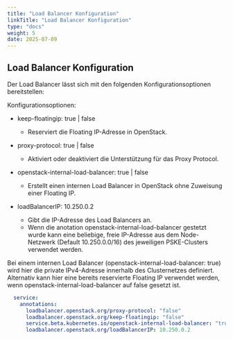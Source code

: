 ```yaml
---
title: "Load Balancer Konfiguration"
linkTitle: "Load Balancer Konfiguration"
type: "docs"
weight: 5
date: 2025-07-09
---
```


## Load Balancer Konfiguration

Der Load Balancer lässt sich mit den folgenden Konfigurationsoptionen bereitstellen:

Konfigurationsoptionen:

- keep-floatingip: true | false 
  - Reserviert die Floating IP-Adresse in OpenStack.

- proxy-protocol: true | false 
  - Aktiviert oder deaktiviert die Unterstützung für das Proxy Protocol.

- openstack-internal-load-balancer: true | false
  - Erstellt einen internen Load Balancer in OpenStack ohne Zuweisung einer Floating IP.

- loadBalancerIP: 10.250.0.2
  - Gibt die IP-Adresse des Load Balancers an.
  - Wenn die anotation openstack-internal-load-balancer gestetzt wurde kann eine beliebige, freie IP-Adresse aus dem Node-Netzwerk (Default 10.250.0.0/16) des jeweiligen PSKE-Clusters verwendet werden.

Bei einem internen Load Balancer (openstack-internal-load-balancer: true) wird hier die private IPv4-Adresse innerhalb des Clusternetzes definiert. Alternativ kann hier eine bereits reservierte Floating IP verwendet werden, wenn openstack-internal-load-balancer auf false gesetzt ist.

```yaml
  service:
    annotations:
      loadbalancer.openstack.org/proxy-protocol: "false"
      loadbalancer.openstack.org/keep-floatingip: "false"
      service.beta.kubernetes.io/openstack-internal-load-balancer: "true"
      loadbalancer.openstack.org/loadBalancerIP: 10.250.0.2
```

